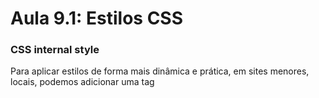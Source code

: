 # Aula 9.1: Estilos CSS 

### CSS internal style  

Para aplicar estilos de forma mais dinâmica e prática, em sites menores, locais, podemos adicionar uma tag <style> dentro da área <head> do nosso documento HTML. Esse estilo vai ser baseado em seletores, ou seja é necessário criar um seletor para cada tag que vá ser estilizada. Exemplo:  

~~~css 

body {  

  background-color: darksalmon;  
  font-family: Arial, Helvetica, sans-serif;  
  font-size: 20px;  
  
} 
  
  
h1 {  

  color: brown;  
  background-color: aqua;  

}  

  
h2 {  

  color: rosybrown;  

}  

  
p {  

  text-align: justify;  

}  
~~~ 
<br>  

Porém, existem duas desvantagens principais dessa técnica:   

* A primeira é que a área de style vai ocupar muito mais linhas do que o conteúdo.  

* A segunda é mais incômoda, porque se um projeto tiver várias páginas e o estilo desejado pra cada uma delas for o mesmo, teria que copiar e colar o style em cada uma das páginas, uma de cada vez. Então basicamente é uma técnica útil para apenas 1 documento.  

 
